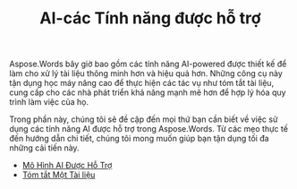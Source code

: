 ﻿---
title: AI-các Tính năng được hỗ trợ
second_title: Aspose.Words cho Python via .NET
articleTitle: AI-các Tính năng được hỗ trợ
linktitle: AI-các Tính năng được hỗ trợ
type: docs
weight: 35
description: "Aspose.Words đối với Python giới thiệu AI-các công cụ được hỗ trợ như tóm tắt tài liệu để tăng hiệu quả. Tìm hiểu cách sử dụng AI-các tính năng được hỗ trợ với các mẹo và hướng dẫn chi tiết."
url: /vi/python-net/ai-powered-features/
timestamp: 2024-11-26-12-00-00
---

Aspose.Words bây giờ bao gồm các tính năng AI-powered được thiết kế để làm cho xử lý tài liệu thông minh hơn và hiệu quả hơn. Những công cụ này tận dụng học máy nâng cao để thực hiện các tác vụ như tóm tắt tài liệu, cung cấp cho các nhà phát triển khả năng mạnh mẽ hơn để hợp lý hóa quy trình làm việc của họ.

Trong phần này, chúng tôi sẽ đề cập đến mọi thứ bạn cần biết về việc sử dụng các tính năng AI được hỗ trợ trong Aspose.Words. Từ các mẹo thực tế đến hướng dẫn chi tiết, chúng tôi mong muốn giúp bạn tận dụng tối đa những cải tiến này.

* [Mô Hình AI Được Hỗ Trợ](/words/python-net/supported-ai-models/)
* [Tóm tắt Một Tài liệu](/words/python-net/summarize-a-document/)

